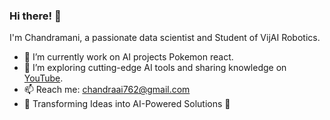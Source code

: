 ### Hi there! 👋  
I'm Chandramani, a passionate data scientist and Student of VijAI Robotics.  
- 🔭 I’m currently work on AI projects Pokemon react.  
- 🌱 I’m exploring cutting-edge AI tools and sharing knowledge on [YouTube](https://www.youtube.com/@aiworlverse).  
- 📫 Reach me: chandraai762@gmail.com
- 🚀 Transforming Ideas into AI-Powered Solutions 🌟
